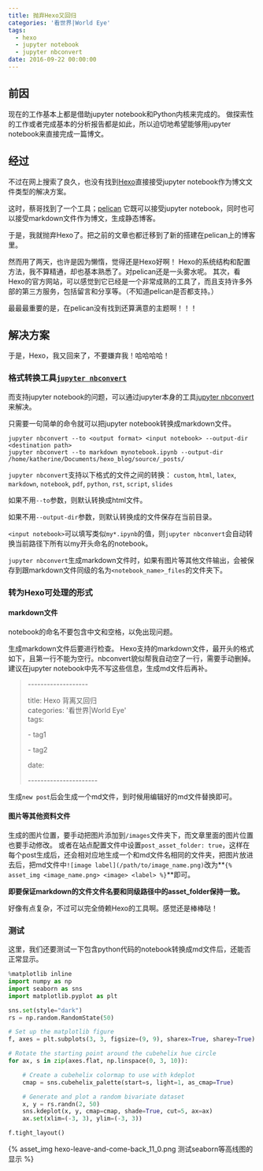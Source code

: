 ```yaml
---
title: 抛弃Hexo又回归
categories: '看世界|World Eye'
tags: 
  - hexo
  - jupyter notebook
  - jupyter nbconvert
date: 2016-09-22 00:00:00
---
```


## 前因
现在的工作基本上都是借助jupyter notebook和Python内核来完成的。
做探索性的工作或者完成基本的分析报告都是如此，所以迫切地希望能够用jupyter notebook来直接完成一篇博文。
<!--more-->

## 经过
不过在网上搜索了良久，也没有找到[Hexo](https://hexo.io/)直接接受jupyter notebook作为博文文件类型的解决方案。

这时，蔡哥找到了一个工具；[pelican](http://blog.getpelican.com/)
它既可以接受jupyter notebook，同时也可以接受markdown文件作为博文，生成静态博客。

于是，我就抛弃Hexo了。把之前的文章也都迁移到了新的搭建在pelican上的博客里。

然而用了两天，也许是因为懒惰，觉得还是Hexo好啊！
Hexo的系统结构和配置方法，我不算精通，却也基本熟悉了。对pelican还是一头雾水呢。
其次，看Hexo的官方网站，可以感觉到它已经是一个非常成熟的工具了，而且支持许多外部的第三方服务，包括留言和分享等。（不知道pelican是否都支持。）

最最最重要的是，在pelican没有找到还算满意的主题啊！！！

## 解决方案
于是，Hexo，我又回来了，不要嫌弃我！哈哈哈哈！

### 格式转换工具[`jupyter nbconvert`](https://github.com/jupyter/nbconvert)
而支持jupyter notebook的问题，可以通过jupyter本身的工具[jupyter nbconvert](https://github.com/jupyter/nbconvert)来解决。

只需要一句简单的命令就可以把jupyter notebook转换成markdown文件。


```shell
jupyter nbconvert --to <output format> <input notebook> --output-dir <destination path>
jupyter nbconvert --to markdown mynotebook.ipynb --output-dir /home/katherine/Documents/hexo_blog/source/_posts/
```

`jupyter nbconvert`支持以下格式的文件之间的转换：
`custom`, `html`, `latex`, `markdown`, `notebook`, `pdf`, `python`, `rst`, `script`, `slides`

如果不用`--to`参数，则默认转换成html文件。

如果不用`--output-dir`参数，则默认转换成的文件保存在当前目录。

`<input notebook>`可以填写类似`my*.ipynb`的值，则`jupyter nbconvert`会自动转换当前路径下所有以my开头命名的notebook。

`jupyter nbconvert`生成markdown文件时，如果有图片等其他文件输出，会被保存到跟markdown文件同级的名为`<notebook_name>_files`的文件夹下。

### 转为Hexo可处理的形式

#### markdown文件

notebook的命名不要包含中文和空格，以免出现问题。

生成markdown文件后要进行检查。
Hexo支持的markdown文件，最开头的格式如下，且第一行不能为空行。nbconvert貌似帮我自动空了一行，需要手动删掉。建议在jupyter notebook中先不写这些信息，生成md文件后再补。

> \-------------------
>
> title: Hexo 背离又回归  
> categories: '看世界|World Eye'  
> tags:   
>
> \- tag1
>
> \- tag2
>
> date:  
>
> \----------------------



生成`new post`后会生成一个md文件，到时候用编辑好的md文件替换即可。

#### 图片等其他资料文件

生成的图片位置，要手动把图片添加到`/images`文件夹下，而文章里面的图片位置也要手动修改。
或者在站点配置文件中设置`post_asset_folder: true`，这样在每个post生成后，还会相对应地生成一个和md文件名相同的文件夹，把图片放进去后，把md文件中`![image label](/path/to/image_name.png)`改为**`{% asset_img <image_name.png> <image> <label> %}`**即可。

**即要保证markdown的文件文件名要和同级路径中的asset_folder保持一致。**

好像有点复杂，不过可以完全倚赖Hexo的工具啊。感觉还是棒棒哒！

### 测试
这里，我们还要测试一下包含python代码的notebook转换成md文件后，还能否正常显示。


```python
%matplotlib inline
import numpy as np
import seaborn as sns
import matplotlib.pyplot as plt

sns.set(style="dark")
rs = np.random.RandomState(50)

# Set up the matplotlib figure
f, axes = plt.subplots(3, 3, figsize=(9, 9), sharex=True, sharey=True)

# Rotate the starting point around the cubehelix hue circle
for ax, s in zip(axes.flat, np.linspace(0, 3, 10)):

    # Create a cubehelix colormap to use with kdeplot
    cmap = sns.cubehelix_palette(start=s, light=1, as_cmap=True)

    # Generate and plot a random bivariate dataset
    x, y = rs.randn(2, 50)
    sns.kdeplot(x, y, cmap=cmap, shade=True, cut=5, ax=ax)
    ax.set(xlim=(-3, 3), ylim=(-3, 3))

f.tight_layout()
```

{% asset_img hexo-leave-and-come-back_11_0.png 测试seaborn等高线图的显示 %}

